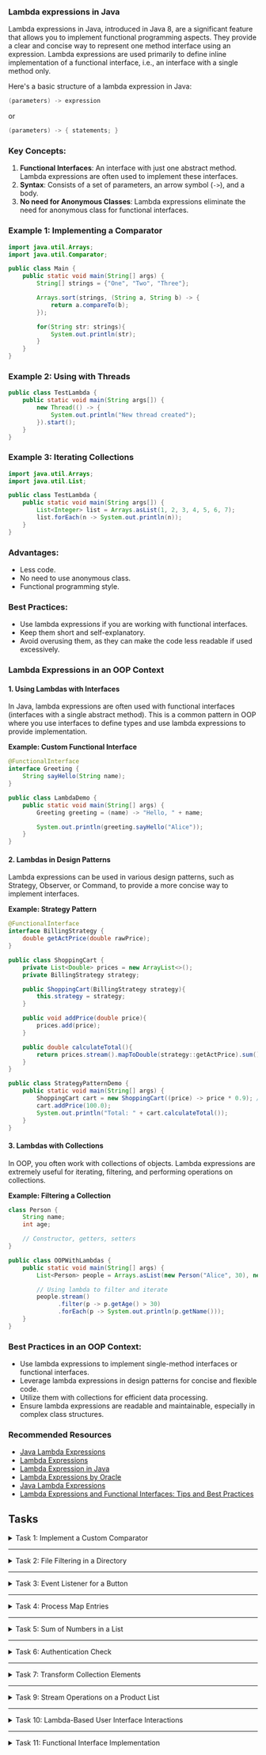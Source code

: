 ### Lambda expressions in Java
Lambda expressions in Java, introduced in Java 8, are a significant feature that allows you to implement functional 
programming aspects. They provide a clear and concise way to represent one method interface using an expression. 
Lambda expressions are used primarily to define inline implementation of a functional interface, i.e., an interface with a single method only.

Here's a basic structure of a lambda expression in Java:
```java
(parameters) -> expression
```
or
```java
(parameters) -> { statements; }
```

### Key Concepts:
1. **Functional Interfaces**: An interface with just one abstract method. Lambda expressions are often used to implement these interfaces.
2. **Syntax**: Consists of a set of parameters, an arrow symbol (`->`), and a body.
3. **No need for Anonymous Classes**: Lambda expressions eliminate the need for anonymous class for functional interfaces.

### Example 1: Implementing a Comparator
```java
import java.util.Arrays;
import java.util.Comparator;

public class Main {
    public static void main(String[] args) {
        String[] strings = {"One", "Two", "Three"};

        Arrays.sort(strings, (String a, String b) -> {
            return a.compareTo(b);
        });

        for(String str: strings){
            System.out.println(str);
        }
    }
}
```

### Example 2: Using with Threads
```java
public class TestLambda {
    public static void main(String args[]) {
        new Thread(() -> {
            System.out.println("New thread created");
        }).start();
    }
}
```

### Example 3: Iterating Collections
```java
import java.util.Arrays;
import java.util.List;

public class TestLambda {
    public static void main(String args[]) {
        List<Integer> list = Arrays.asList(1, 2, 3, 4, 5, 6, 7);
        list.forEach(n -> System.out.println(n));
    }
}
```

### Advantages:
- Less code.
- No need to use anonymous class.
- Functional programming style.

### Best Practices:
- Use lambda expressions if you are working with functional interfaces.
- Keep them short and self-explanatory.
- Avoid overusing them, as they can make the code less readable if used excessively.


### Lambda Expressions in an OOP Context
#### 1. Using Lambdas with Interfaces
In Java, lambda expressions are often used with functional interfaces (interfaces with a single abstract method). This is a common pattern in OOP where you use interfaces to define types and use lambda expressions to provide implementation.

**Example: Custom Functional Interface**
```java
@FunctionalInterface
interface Greeting {
    String sayHello(String name);
}

public class LambdaDemo {
    public static void main(String[] args) {
        Greeting greeting = (name) -> "Hello, " + name;

        System.out.println(greeting.sayHello("Alice"));
    }
}
```

#### 2. Lambdas in Design Patterns
Lambda expressions can be used in various design patterns, such as Strategy, Observer, or Command, to provide a more concise way to implement interfaces.

**Example: Strategy Pattern**
```java
@FunctionalInterface
interface BillingStrategy {
    double getActPrice(double rawPrice);
}

public class ShoppingCart {
    private List<Double> prices = new ArrayList<>();
    private BillingStrategy strategy;

    public ShoppingCart(BillingStrategy strategy){
        this.strategy = strategy;
    }

    public void addPrice(double price){
        prices.add(price);
    }

    public double calculateTotal(){
        return prices.stream().mapToDouble(strategy::getActPrice).sum();
    }
}

public class StrategyPatternDemo {
    public static void main(String[] args) {
        ShoppingCart cart = new ShoppingCart((price) -> price * 0.9); // 10% discount strategy
        cart.addPrice(100.0);
        System.out.println("Total: " + cart.calculateTotal());
    }
}
```

#### 3. Lambdas with Collections
In OOP, you often work with collections of objects. Lambda expressions are extremely useful for iterating, filtering, and performing operations on collections.

**Example: Filtering a Collection**
```java
class Person {
    String name;
    int age;

    // Constructor, getters, setters
}

public class OOPWithLambdas {
    public static void main(String[] args) {
        List<Person> people = Arrays.asList(new Person("Alice", 30), new Person("Bob", 25), new Person("Carol", 35));

        // Using lambda to filter and iterate
        people.stream()
              .filter(p -> p.getAge() > 30)
              .forEach(p -> System.out.println(p.getName()));
    }
}
```

### Best Practices in an OOP Context:
- Use lambda expressions to implement single-method interfaces or functional interfaces.
- Leverage lambda expressions in design patterns for concise and flexible code.
- Utilize them with collections for efficient data processing.
- Ensure lambda expressions are readable and maintainable, especially in complex class structures.


### Recommended Resources
- [Java Lambda Expressions](https://www.w3schools.com/java/java_lambda.asp)
- [Lambda Expressions](https://www.javatpoint.com/java-lambda-expressions)
- [Lambda Expression in Java](https://www.geeksforgeeks.org/lambda-expressions-java-8/)
- [Lambda Expressions by Oracle](https://docs.oracle.com/javase/tutorial/java/javaOO/lambdaexpressions.html)
- [Java Lambda Expressions](https://www.programiz.com/java-programming/lambda-expression)
- [Lambda Expressions and Functional Interfaces: Tips and Best Practices](https://www.baeldung.com/java-8-lambda-expressions-tips)


## Tasks

<details>
  <summary>Task 1: Implement a Custom Comparator</summary>
<pre style="background-color: #333; color: lime; padding: 10px; border-radius: 5px;">

# Implement a Custom Comparator
## Description:
Create a custom comparator for sorting a list of `Employee` objects by their age using a lambda expression.

### _Inputs & Outputs:_
#### _Sample Input 1:_
List of Employees: [Employee("Alice", 30), Employee("Bob", 25), Employee("Carol", 35)]

#### _Sample Output 1:_
Sorted List: [Employee("Bob", 25), Employee("Alice", 30), Employee("Carol", 35)]

</pre>
</details>

---

<details>
  <summary>Task 2: File Filtering in a Directory</summary>
<pre style="background-color: #333; color: lime; padding: 10px; border-radius: 5px;">

# File Filtering in a Directory
## Description:
Write a lambda expression to filter all files with a `.txt` extension in a given directory.

### _Inputs & Outputs:_
#### _Sample Input 1:_
Directory path: "/user/docs"

#### _Sample Output 1:_
List of .txt files in the directory.

</pre>
</details>

---

<details>
  <summary>Task 3: Event Listener for a Button</summary>
<pre style="background-color: #333; color: lime; padding: 10px; border-radius: 5px;">

# Event Listener for a Button
## Description:
Add an event listener to a GUI button using a lambda expression that prints "Button clicked!" to the console when the button is clicked.

### _Inputs & Outputs:_
#### _Sample Input 1:_
User clicks the button.

#### _Sample Output 1:_
Console: "Button clicked!"

</pre>
</details>

---

<details>
  <summary>Task 4: Process Map Entries</summary>
<pre style="background-color: #333; color: lime; padding: 10px; border-radius: 5px;">

# Process Map Entries
## Description:
Use a lambda expression to iterate over a `Map<String, Integer>` and print each key-value pair where the value is greater than 10.

### _Inputs & Outputs:_
#### _Sample Input 1:_
Map: {"apple": 5, "banana": 15, "cherry": 20}

#### _Sample Output 1:_
banana: 15
cherry: 20

</pre>
</details>

---

<details>
  <summary>Task 5: Sum of Numbers in a List</summary>
<pre style="background-color: #333; color: lime; padding: 10px; border-radius: 5px;">

# Sum of Numbers in a List
## Description:
Create a lambda expression to calculate the sum of all numbers in a `List<Integer>`.

### _Inputs & Outputs:_
#### _Sample Input 1:_
List: [1, 2, 3, 4, 5]

#### _Sample Output 1:_
Sum: 15

</pre>
</details>

---

<details>
  <summary>Task 6: Authentication Check</summary>
<pre style="background-color: #333; color: lime; padding: 10px; border-radius: 5px;">

# Authentication Check
## Description:
Write a lambda expression to check if a given username and password are valid (for simplicity, consider valid if both are non-empty strings).

### _Inputs & Outputs:_
#### _Sample Input 1:_
Username: "admin", Password: "1234"

#### _Sample Output 1:_
Authentication: Success

#### _Sample Input 2:_
Username: "", Password: "admin"

#### _Sample Output 2:_
Authentication: Fail

</pre>
</details>

---

<details>
  <summary>Task 7: Transform Collection Elements</summary>
<pre style="background-color: #333; color: lime; padding: 10px; border-radius: 5px;">

# Transform Collection Elements
## Description:
Write a lambda expression to transform all elements of a `List<String>` to their upper case form.

### _Inputs & Outputs:_
#### _Sample Input 1:_
List: ["apple", "banana", "cherry"]

#### _Sample Output 1:_
Transformed List: ["APPLE", "BANANA", "CHERRY"]

</pre>
</details>

---

<details>
  <summary>Task 9: Stream Operations on a Product List</summary>
<pre style="background-color: #333; color: lime; padding: 10px; border-radius: 5px;">

# Stream Operations on a Product List
## Description:
Perform various operations on a list of products using lambda expressions and stream API. Assume each product has properties: `name` (String), `category` (String), and `price` (double).

### Subtasks:
1. **Filter Products by Category**: Write a lambda expression to filter products belonging to the category "Electronics".

   _Inputs:_ List of products.
   _Outputs:_ Filtered list of products in the "Electronics" category.

2. **Calculate Average Price**: Use a lambda expression to calculate the average price of all products.

   _Inputs:_ List of products.
   _Outputs:_ Average price.

3. **List Product Names**: Create a lambda expression to extract and collect names of all products into a new list.

   _Inputs:_ List of products.
   _Outputs:_ List of product names.

4. **Sort Products by Price**: Implement a lambda expression to sort the products by price in ascending order.

   _Inputs:_ List of products.
   _Outputs:_ List of products sorted by price.

</pre>
</details>

---

<details>
  <summary>Task 10: Lambda-Based User Interface Interactions</summary>
<pre style="background-color: #333; color: lime; padding: 10px; border-radius: 5px;">

# Lambda-Based User Interface Interactions
## Description:
Implement various user interface interactions using lambda expressions in a hypothetical GUI application.

### Subtasks:
1. **Button Click Action**: Implement a lambda expression to handle a button click event that prints the button's label to the console.

   _Inputs:_ Button click.
   _Outputs:_ Console output of the button's label.

2. **Dynamic Menu Selection Handler**: Create a lambda expression to handle menu item selections, where each menu item's action is to display its name.

   _Inputs:_ Menu item selection.
   _Outputs:_ Display menu item name.

3. **Slider Change Listener**: Use a lambda expression to listen to changes in a slider's value and display the new value.

   _Inputs:_ Slider value change.
   _Outputs:_ Display new slider value.

4. **Form Submission Validation**: Implement a lambda expression to validate a form submission checking that no fields are empty.

   _Inputs:_ Form fields data.
   _Outputs:_ Validation result (pass/fail).

</pre>
</details>

---

<details>
  <summary>Task 11: Functional Interface Implementation</summary>
<pre style="background-color: #333; color: lime; padding: 10px; border-radius: 5px;">

# Functional Interface Implementation
## Description:
Create and implement custom functional interfaces using lambda expressions for different scenarios.

### Subtasks:
1. **String Manipulation Interface**: Define a functional interface `StringOperation` with a method `String execute(String s)`. Implement this interface using a lambda expression that reverses the input string.

   _Inputs:_ A string.
   _Outputs:_ Reversed string.

2. **Numeric Calculation Interface**: Create a functional interface `NumericCalculation` with a method `double compute(double a, double b)`. Use a lambda expression for implementing an addition operation.

   _Inputs:_ Two double values.
   _Outputs:_ Sum of the inputs.

3. **Conditional Interface**: Define a functional interface `CheckCondition` with a method `boolean test(int n)`. Implement it using a lambda expression that checks if a number is even.

   _Inputs:_ An integer.
   _Outputs:_ `true` if even, `false` otherwise.

4. **Data Processing Interface**: Create an interface `DataProcessor` with a method `List<T> process(List<T> data)`. Implement this interface using a lambda expression that filters out null values from a list.

   _Inputs:_ List of objects (including nulls).
   _Outputs:_ List with null values removed.

</pre>
</details>



